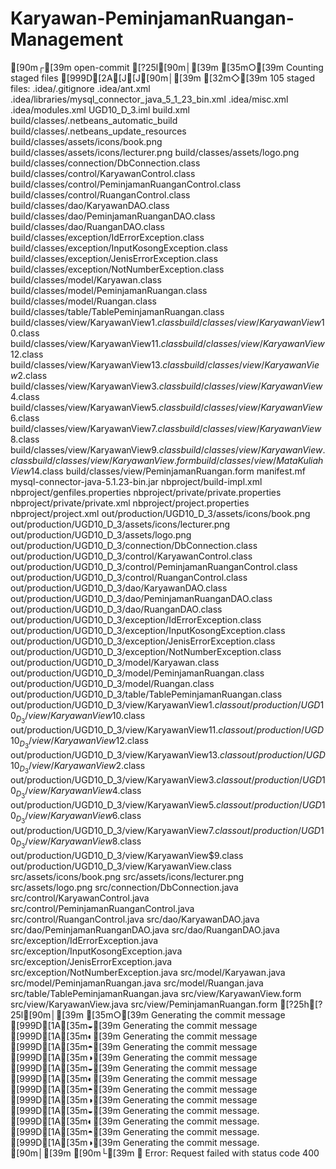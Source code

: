 # Karyawan-PeminjamanRuangan-Management
[90m┌[39m  open-commit
[?25l[90m│[39m
[35m○[39m  Counting staged files
[999D[2A[J[J[90m│[39m
[32m◇[39m  105 staged files:
  .idea/.gitignore
  .idea/ant.xml
  .idea/libraries/mysql_connector_java_5_1_23_bin.xml
  .idea/misc.xml
  .idea/modules.xml
  UGD10_D_3.iml
  build.xml
  build/classes/.netbeans_automatic_build
  build/classes/.netbeans_update_resources
  build/classes/assets/icons/book.png
  build/classes/assets/icons/lecturer.png
  build/classes/assets/logo.png
  build/classes/connection/DbConnection.class
  build/classes/control/KaryawanControl.class
  build/classes/control/PeminjamanRuanganControl.class
  build/classes/control/RuanganControl.class
  build/classes/dao/KaryawanDAO.class
  build/classes/dao/PeminjamanRuanganDAO.class
  build/classes/dao/RuanganDAO.class
  build/classes/exception/IdErrorException.class
  build/classes/exception/InputKosongException.class
  build/classes/exception/JenisErrorException.class
  build/classes/exception/NotNumberException.class
  build/classes/model/Karyawan.class
  build/classes/model/PeminjamanRuangan.class
  build/classes/model/Ruangan.class
  build/classes/table/TablePeminjamanRuangan.class
  build/classes/view/KaryawanView$1.class
  build/classes/view/KaryawanView$10.class
  build/classes/view/KaryawanView$11.class
  build/classes/view/KaryawanView$12.class
  build/classes/view/KaryawanView$13.class
  build/classes/view/KaryawanView$2.class
  build/classes/view/KaryawanView$3.class
  build/classes/view/KaryawanView$4.class
  build/classes/view/KaryawanView$5.class
  build/classes/view/KaryawanView$6.class
  build/classes/view/KaryawanView$7.class
  build/classes/view/KaryawanView$8.class
  build/classes/view/KaryawanView$9.class
  build/classes/view/KaryawanView.class
  build/classes/view/KaryawanView.form
  build/classes/view/MataKuliahView$14.class
  build/classes/view/PeminjamanRuangan.form
  manifest.mf
  mysql-connector-java-5.1.23-bin.jar
  nbproject/build-impl.xml
  nbproject/genfiles.properties
  nbproject/private/private.properties
  nbproject/private/private.xml
  nbproject/project.properties
  nbproject/project.xml
  out/production/UGD10_D_3/assets/icons/book.png
  out/production/UGD10_D_3/assets/icons/lecturer.png
  out/production/UGD10_D_3/assets/logo.png
  out/production/UGD10_D_3/connection/DbConnection.class
  out/production/UGD10_D_3/control/KaryawanControl.class
  out/production/UGD10_D_3/control/PeminjamanRuanganControl.class
  out/production/UGD10_D_3/control/RuanganControl.class
  out/production/UGD10_D_3/dao/KaryawanDAO.class
  out/production/UGD10_D_3/dao/PeminjamanRuanganDAO.class
  out/production/UGD10_D_3/dao/RuanganDAO.class
  out/production/UGD10_D_3/exception/IdErrorException.class
  out/production/UGD10_D_3/exception/InputKosongException.class
  out/production/UGD10_D_3/exception/JenisErrorException.class
  out/production/UGD10_D_3/exception/NotNumberException.class
  out/production/UGD10_D_3/model/Karyawan.class
  out/production/UGD10_D_3/model/PeminjamanRuangan.class
  out/production/UGD10_D_3/model/Ruangan.class
  out/production/UGD10_D_3/table/TablePeminjamanRuangan.class
  out/production/UGD10_D_3/view/KaryawanView$1.class
  out/production/UGD10_D_3/view/KaryawanView$10.class
  out/production/UGD10_D_3/view/KaryawanView$11.class
  out/production/UGD10_D_3/view/KaryawanView$12.class
  out/production/UGD10_D_3/view/KaryawanView$13.class
  out/production/UGD10_D_3/view/KaryawanView$2.class
  out/production/UGD10_D_3/view/KaryawanView$3.class
  out/production/UGD10_D_3/view/KaryawanView$4.class
  out/production/UGD10_D_3/view/KaryawanView$5.class
  out/production/UGD10_D_3/view/KaryawanView$6.class
  out/production/UGD10_D_3/view/KaryawanView$7.class
  out/production/UGD10_D_3/view/KaryawanView$8.class
  out/production/UGD10_D_3/view/KaryawanView$9.class
  out/production/UGD10_D_3/view/KaryawanView.class
  src/assets/icons/book.png
  src/assets/icons/lecturer.png
  src/assets/logo.png
  src/connection/DbConnection.java
  src/control/KaryawanControl.java
  src/control/PeminjamanRuanganControl.java
  src/control/RuanganControl.java
  src/dao/KaryawanDAO.java
  src/dao/PeminjamanRuanganDAO.java
  src/dao/RuanganDAO.java
  src/exception/IdErrorException.java
  src/exception/InputKosongException.java
  src/exception/JenisErrorException.java
  src/exception/NotNumberException.java
  src/model/Karyawan.java
  src/model/PeminjamanRuangan.java
  src/model/Ruangan.java
  src/table/TablePeminjamanRuangan.java
  src/view/KaryawanView.form
  src/view/KaryawanView.java
  src/view/PeminjamanRuangan.form
[?25h[?25l[90m│[39m
[35m○[39m  Generating the commit message
[999D[1A[35m◒[39m  Generating the commit message   
[999D[1A[35m◐[39m  Generating the commit message   
[999D[1A[35m◓[39m  Generating the commit message   
[999D[1A[35m◑[39m  Generating the commit message   
[999D[1A[35m◒[39m  Generating the commit message   
[999D[1A[35m◐[39m  Generating the commit message   
[999D[1A[35m◓[39m  Generating the commit message   
[999D[1A[35m◑[39m  Generating the commit message   
[999D[1A[35m◒[39m  Generating the commit message.   
[999D[1A[35m◐[39m  Generating the commit message.   
[999D[1A[35m◓[39m  Generating the commit message.   
[999D[1A[35m◑[39m  Generating the commit message.   
[90m│[39m
[90m└[39m  ✖ Error: Request failed with status code 400


